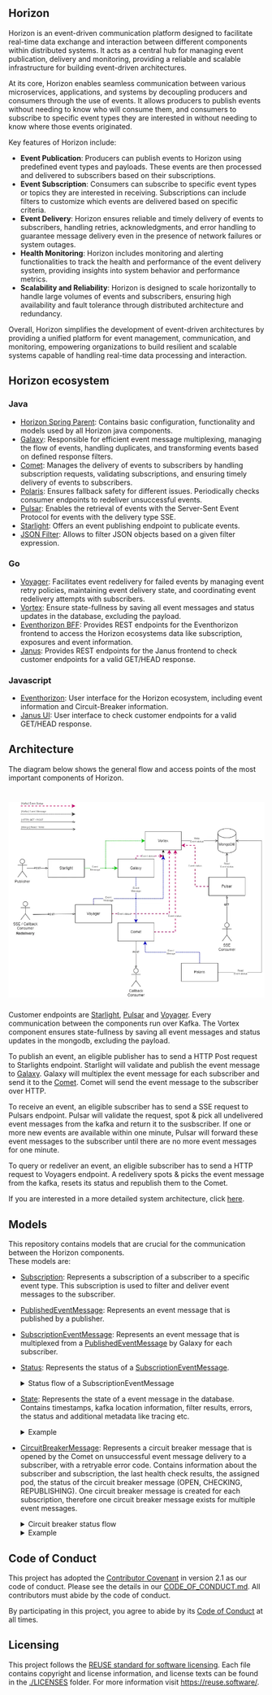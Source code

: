 ## Horizon

Horizon is an event-driven communication platform designed to facilitate real-time data exchange and interaction between different components within distributed systems. 
It acts as a central hub for managing event publication, delivery and monitoring, providing a reliable and scalable infrastructure for building event-driven architectures.

At its core, Horizon enables seamless communication between various microservices, applications, and systems by decoupling producers and consumers through the use of events. 
It allows producers to publish events without needing to know who will consume them, and consumers to subscribe to specific event types they are interested in without needing to know where those events originated.

Key features of Horizon include:
- **Event Publication**: Producers can publish events to Horizon using predefined event types and payloads. These events are then processed and delivered to subscribers based on their subscriptions.
- **Event Subscription**: Consumers can subscribe to specific event types or topics they are interested in receiving. Subscriptions can include filters to customize which events are delivered based on specific criteria.
- **Event Delivery**: Horizon ensures reliable and timely delivery of events to subscribers, handling retries, acknowledgments, and error handling to guarantee message delivery even in the presence of network failures or system outages.
- **Health Monitoring**: Horizon includes monitoring and alerting functionalities to track the health and performance of the event delivery system, providing insights into system behavior and performance metrics.
- **Scalability and Reliability**: Horizon is designed to scale horizontally to handle large volumes of events and subscribers, ensuring high availability and fault tolerance through distributed architecture and redundancy.

Overall, Horizon simplifies the development of event-driven architectures by providing a unified platform for event management, communication, and monitoring, empowering organizations to build resilient and scalable systems capable of handling real-time data processing and interaction.

## Horizon ecosystem
### Java
- [Horizon Spring Parent](https://github.com/telekom/pubsub-horizon-spring-parent): Contains basic configuration, functionality and models used by all Horizon java components.
- [Galaxy](https://github.com/telekom/pubsub-horizon-galaxy): Responsible for efficient event message multiplexing, managing the flow of events, handling duplicates, and transforming events based on defined response filters.
- [Comet](https://github.com/telekom/pubsub-horizon-comet): Manages the delivery of events to subscribers by handling subscription requests, validating subscriptions, and ensuring timely delivery of events to subscribers.
- [Polaris](https://github.com/telekom/pubsub-horizon-polaris): Ensures fallback safety for different issues. Periodically checks consumer endpoints to redeliver unsuccessful events.
- [Pulsar](https://github.com/telekom/pubsub-horizon-pulsar): Enables the retrieval of events with the Server-Sent Event Protocol for events with the delivery type SSE.
- [Starlight](https://github.com/telekom/pubsub-horizon-starlight): Offers an event publishing endpoint to publicate events.
- [JSON Filter](https://github.com/telekom/JSON-Filter): Allows to filter JSON objects based on a given filter expression.
### Go
- [Voyager](https://github.com/telekom/pubsub-horizon-voyager): Facilitates event redelivery for failed events by managing event retry policies, maintaining event delivery state, and coordinating event redelivery attempts with subscribers.
- [Vortex](https://github.com/telekom/pubsub-horizon-vortex): Ensure state-fullness by saving all event messages and status updates in the database, excluding the payload.
- [Eventhorizon BFF](https://github.com/telekom/pubsub-horizon-eventhorizon-bff): Provides REST endpoints for the Eventhorizon frontend to access the Horizon ecosystems data like subscription, exposures and event information.
- [Janus](https://github.com/telekom/pubsub-horizon-janus): Provides REST endpoints for the Janus frontend to check customer endpoints for a valid GET/HEAD response.
### Javascript
- [Eventhorizon](https://github.com/telekom/pubsub-horizon-eventhorizon): User interface for the Horizon ecosystem, including event information and Circuit-Breaker information.
- [Janus UI](https://github.com/telekom/pubsub-horizon-janus-ui): User interface to check customer endpoints for a valid GET/HEAD response.

## Architecture
The diagram below shows the general flow and access points of the most important components of Horizon.
# ![Architecture](./docs/imgs/Horizon-Architecture-Simple.webp)
Customer endpoints are [Starlight](https://github.com/telekom/pubsub-horizon-galaxy-starlight), 
[Pulsar](https://github.com/telekom/pubsub-horizon-galaxy-pulsar)
and 
[Voyager](https://github.com/telekom/pubsub-horizon-galaxy-voyager). 
Every communication between the components run over Kafka. 
The Vortex component ensures state-fullness by saving all event messages and status updates in the mongodb, excluding the payload.


To publish an event, an eligible publisher has to send a HTTP Post request to Starlights endpoint. Starlight will validate and publish the event message to [Galaxy](https://github.com/telekom/pubsub-horizon-galaxy-galaxy).
Galaxy will multiplex the event message for each subscriber and send it to the [Comet](https://github.com/telekom/pubsub-horizon-galaxy-comet).
Comet will send the event message to the subscriber over HTTP. 

To receive an event, an eligible subscriber has to send a SSE request to Pulsars endpoint. 
Pulsar will validate the request, spot & pick all undelivered event messages from the kafka and return it to the susbscriber.
If one or more new events are available within one minute, Pulsar will forward these event messages to the subscriber until there are no more event messages for one minute.

To query or redeliver an event, an eligible subscriber has to send a HTTP request to Voyagers endpoint. A redelivery spots & picks the event message from the kafka, resets its status and republish them to the Comet.

If you are interested in a more detailed system architecture, click [here](./docs/architecture.md).

## Models
This repository contains models that are crucial for the communication between the Horizon components. 
<br>These models are:
- [Subscription](https://github.com/telekom/pubsub-horizon-spring-parent/blob/main/horizon-core/src/main/java/de/telekom/eni/pandora/horizon/kubernetes/resource/Subscription.java): Represents a subscription of a subscriber to a specific event type. This subscription is used to filter and deliver event messages to the subscriber.
- [PublishedEventMessage](https://github.com/telekom/pubsub-horizon-spring-parent/blob/main/horizon-core/src/main/java/de/telekom/eni/pandora/horizon/model/event/PublishedEventMessage.java): Represents an event message that is published by a publisher.
- [SubscriptionEventMessage](https://github.com/telekom/pubsub-horizon-spring-parent/blob/main/horizon-core/src/main/java/de/telekom/eni/pandora/horizon/model/event/SubscriptionEventMessage.java): Represents an event message that is multiplexed from a [PublishedEventMessage](https://github.com/telekom/pubsub-horizon-spring-parent/blob/main/horizon-core/src/main/java/de/telekom/eni/pandora/horizon/model/event/PublishedEventMessage.java) by Galaxy for each subscriber.
- [Status](https://github.com/telekom/pubsub-horizon-spring-parent/blob/main/horizon-core/src/main/java/de/telekom/eni/pandora/horizon/model/event/Status.java): Represents the status of a [SubscriptionEventMessage](https://github.com/telekom/pubsub-horizon-spring-parent/blob/main/horizon-core/src/main/java/de/telekom/eni/pandora/horizon/model/event/SubscriptionEventMessage.java).
   <details>
     <summary>Status flow of a SubscriptionEventMessage</summary>

     ```mermaid
       graph TD;
         PROCESSED-->DELIVERING;
         PROCESSED-->FAILED;
         PROCESSED-->DROPPED;
         DELIVERING-->FAILED;
         DELIVERING-->DELIVERED;
         DELIVERING-->WAITING;
         PROCESSED-->WAITING;
     ```
  </details>
- [State](https://github.com/telekom/pubsub-horizon-spring-parent/blob/main/horizon-core/src/main/java/de/telekom/eni/pandora/horizon/model/db/State.java): Represents the state of a event message in the database. Contains timestamps, kafka location information, filter results, errors, the status and additional metadata like tracing etc.
  <details>
    <summary>Example</summary>
  
    ```json
    {
      "_id": "410eacd1-0fc8-4718-b4cb-c8cf25baeb99",
      "event": {
        "id": "ede6cd87-14d2-4058-8186-f7937bbbdae7",
        "time": "2023-10-24T11:00:36.531Z",
        "type": "some.event.type.v1",
        "_id": "ede6cd87-14d2-4058-8186-f7937bbbdae7"
      },
      "coordinates": {
        "partition": 15,
        "offset": 50678896
      },
      "deliveryType": "CALLBACK",
      "environment": "playground",
      "eventRetentionTime": "DEFAULT",
      "modified": {
        "$date": {
          "$numberLong": "1707984041737"
        }
      },
      "multiplexedFrom": "d32f1150-2978-4641-8ebf-dfcd2b276071",
      "properties": {
        "X-B3-ParentSpanId": "77b58aa703c8e12a",
        "X-B3-Sampled": "1",
        "X-B3-SpanId": "c2a630bd02af829a",
        "X-B3-TraceId": "246db1ad668a55b269929ee9e1d1747f",
        "callback-url": "https://stargate-playground.live.dhei.telekom.de/horizon-aws/callback/v1?url=https://mapigw.dev.oc.telekom.net/api/v1.0/mavi-ingests",
        "selectionFilterResult": "NO_FILTER",
        "subscriber-id": "mpathic--mpathic--mpathic-mavi-dev-3"
      },
      "status": "WAITING",
      "subscriptionId": "5fc7b4b9c10bbe2267d7e5876ca6b9ba0f665687",
      "timestamp": {
        "$date": {
          "$numberLong": "1707984041704"
        }
      },
      "topic": "subscribed"
    }
    ```
  </details>
- [CircuitBreakerMessage](https://github.com/telekom/pubsub-horizon-spring-parent/blob/main/horizon-core/src/main/java/de/telekom/eni/pandora/horizon/model/meta/CircuitBreakerMessage.java): Represents a circuit breaker message that is opened by the Comet on unsuccessful event message delivery to a subscriber, with a retryable error code. Contains information about the subscriber and subscription, the last health check results, the assigned pod, the status of the circuit breaker message (OPEN, CHECKING, REPUBLISHING). 
  One circuit breaker message is created for each subscription, therefore one circuit breaker message exists for multiple event messages.
  <details>
    <summary>Circuit breaker status flow</summary>
  
    ```mermaid
      graph TD;
        OPEN-->CHECKING;
        CHECKING-->CHECKING;
        CHECKING-->REPUBLISHING;
    ```
  </details>

  <details>
    <summary>Example</summary>  
  
    ```json
    {
        "key": "fa011ae1dfdf1313de81ce9a4689da0dc3f744c9",
        "subscriptionId": "fa011ae1dfdf1313de81ce9a4689da0dc3f744c9",
        "subscriberId": "",
        "status": "CHECKING",
        "environment": "playground",
        "callbackUrl": "https://some-callback-url.com/our-endpoint-1",
        "timestamp": "2023-10-12T06:17:32.533+00:00",
        "lastHealthCheck": {
        "firstCheckedDate": "2024-02-15T07:12:27.823+00:00",
        "lastCheckedDate": "2024-02-15T08:42:29.072+00:00",
        "returnCode": 503,
        "reasonPhrase": "Service Unavailable"
        },
        "assignedPodId": "horizon3-plunger-74f964b969-j4264"
    }
    ```
  </details>


## Code of Conduct

This project has adopted the [Contributor Covenant](https://www.contributor-covenant.org/) in version 2.1 as our code of conduct. Please see the details in our [CODE_OF_CONDUCT.md](CODE_OF_CONDUCT.md). All contributors must abide by the code of conduct.

By participating in this project, you agree to abide by its [Code of Conduct](./CODE_OF_CONDUCT.md) at all times.

## Licensing

This project follows the [REUSE standard for software licensing](https://reuse.software/).
Each file contains copyright and license information, and license texts can be found in the [./LICENSES](./LICENSES) folder. For more information visit https://reuse.software/.